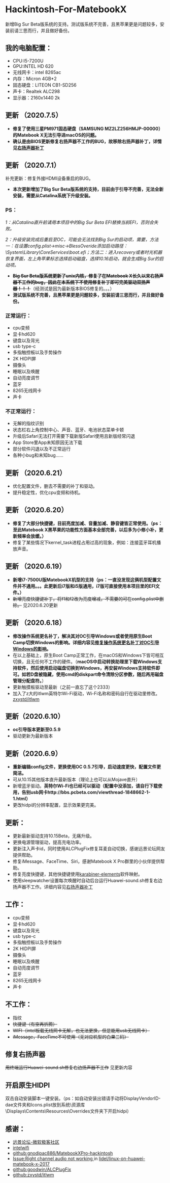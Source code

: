 # Hackintosh-For-MatebookX
新增Big Sur Beta版系统的支持。测试版系统不完善，且黑苹果更是问题较多，安装前请三思而行，并且做好备份。
## 我的电脑配置：
* CPU:I5-7200U
* GPU:INTEL HD 620
* 无线网卡：intel 8265ac
* 内存：Micron 4GB*2
* 固态硬盘：LITEON CB1-SD256
* 声卡：Realtek ALC298
* 显示器：2160x1440 2k

## 更新 （2020.7.5）

* **修复了使用三星PM971固态硬盘（SAMSUNG MZ2LZ256HMJP-00000）的Matebook X无法引导进macOS的问题。**
* **确认是由BIOS更新修复右扬声器不工作的BUG，故移除右扬声器补丁，详情见[右扬声器补丁](https://github.com/LEONLIIIIII/Hackintosh-For-Matebook-X/tree/master/右扬声器补丁)**

## 更新 （2020.7.1）

补充更新：修复外接HDMI设备重启的BUG。

* **本次更新增加了Big Sur Beta版系统的支持，目前由于引导不完善，无法全新安装，需要从Catalina系统下升级安装。**

### PS：

*1：从Catalina直升前请用本项目中的Big Sur Beta EFI替换当前EFI，否则会失败。*

*2：升级安装完成后重启至OC，可能会无法找到Big Sur的启动项，需要，方法一：在设置config.plist->misc->BlessOveride添加启动路径：\System\Library\CoreServices\boot.efi；方法二：进入recovery或者时光机器恢复界面，左上角苹果标志选择启动磁盘，选择10.16启动，就会生成Big Sur的启动项。*

* **~~Big Sur Beta版系统更新了unix内核，修复了在Matebook X长久以来右扬声器不工作的bug，因此在本系统下不使用修复补丁即可完美驱动双扬声器！！！~~**（经测试是因为最新版本BIOS修复的。。。）
* **测试版系统不完善，且黑苹果更是问题较多，安装前请三思而行，并且做好备份。**
### 正常运行：
* cpu变频
* 显卡hd620
* 键盘以及背光
* usb type-c
* 多指触控板以及手势操作
* 2K HIDPI屏
* 摄像头
* 睡眠以及唤醒
* 自动亮度调节
* 蓝牙
* 8265无线网卡
* 声卡
### 不正常运行：
* 无解的指纹识别
* 状态栏右上角控制中心、声音、蓝牙、电池状态菜单卡顿
* 升级后Safari无法打开需要下载新版Safari使用且新版经常闪退
* App Store里App未知原因无法下载
* 部分软件闪退以及不正常运行
* 各种小bug和未知bug......

## 更新 （2020.6.21）
* 优化配置文件，删去不需要的补丁和驱动。
* 提升稳定性，优化cpu变频和待机。
## 更新 （2020.6.20）
* **修复了大部分快捷键，目前亮度加减、音量加减、静音键皆正常使用。（ps：至此Matebook X黑苹果的功能性方面基本全部完善，以后多为小修小补，更新频率会放缓。）**
* 修复了某些情况下kernel_task进程占用过高的现象，例如：连接蓝牙耳机播放声音。
## 更新 （2020.6.19）
* **新增i7-7500U版MatebookX机型的支持（ps：一直没发现这俩机型配置文件并不通用。。。此更新后i7版和i5版通用，i7版可直接使用本项目里的EFI文件。）**
* ~~新增亮度快捷键补丁，将f1和f2改为亮度增减，不需要的可在config.plist中删除。~~ 见2020.6.20更新
## 更新 （2020.6.18）
* **修改操作系统更名补丁，解决其对OC引导Windows或者使用原生Boot Camp切换Windows的影响。详细内容见[修复操作系统更名补丁对OC引导Windows的影响](https://github.com/4323770/Hackintosh-For-Matebook-X/tree/master/修复操作系统更名补丁对OC引导Windows的影响.md)。**
* 在以上基础上，原生Boot Camp正常工作，在macOS和Windows下皆可相互切换，且无任何不工作的硬件。（**macOS中启动转换助理里下载Windows支持软件，然后使用启动磁盘切换到Windows，再安装Windows支持软件即可。如若D盘被隐藏，使用cmd的diskpart命令清除分区参数，随后再用磁盘管理分配盘符。**）
* 更新触摸板驱动至最新（之前一直忘了这个2333）
* 加入了z大的itlwm英特尔Wi-Fi驱动，Wi-Fi名称和密码自行在驱动里修改。[zxystd/itlwm](https://github.com/zxystd/itlwm)
## 更新（2020.6.10）
* **oc引导版本更新至0.5.9**
* 驱动更新为最新版本
## 更新（2020.6.9）
* **重新编辑config文件，更换使用OC 0.5.7引导，启动速度更快，配置文件更简洁。**
* 可从10.15其他版本直升最新版本（理论上也可以从Mojave直升）
* 新增蓝牙驱动。**英特尔Wi-Fi也已经可以驱动（配置中没添加，请自行下载使用，告别usb网卡http://bbs.pcbeta.com/viewthread-1848662-1-1.html）**
* 更改hidpi的分辨率配置，显示效果更完美。
## 更新：
* 更新最新驱动支持10.15Beta，无痛升级。
* 更换电源管理驱动，提高充电功率。
* 更新注入声卡id，同时使用ALCPlugFix修复耳麦自动切换，感谢远景论坛网友提供帮助。
* 修复iMessage、FaceTime、Siri，感谢Matebook X Pro群里的小伙伴提供帮助。
* 修复亮度快捷键，其他快捷键使用[karabiner-elements](https://github.com/tekezo/Karabiner-Elements)软件映射。
* 使用sleepwatcher设置每次唤醒时自动后台运行Huawei-sound.sh修复右边扬声器不工作。详细内容见[右扬声器补丁](https://github.com/4323770/Hackintosh-For-Matebook-X/tree/master/右扬声器补丁)

## 工作：
* cpu变频
* 显卡hd620
* 键盘以及背光
* usb type-c
* 多指触控板以及手势操作
* 2K HIDPI屏
* 摄像头
* 睡眠以及唤醒
* 自动亮度调节
* 蓝牙
* 8265无线网卡
* 声卡
## 不工作：
* 指纹
* ~~快捷键（有空再折腾）~~
* ~~WIFI（intel板载无线网卡无解，也无法更换，但是能用usb无线网卡）~~
* ~~iMessage，FaceTime不可使用（无对应机型的白果三码）~~

## 修复右扬声器
~~用终端运行Huawei-sound.sh修复右边扬声器不工作~~ 见更新内容
## 开启原生HIDPI
双击自动安装脚本一键安装。（ps：如自动安装出错请手动将DisplayVendorID-dae文件夹和Icons.plist放到系统⁩\⁨资源库\Displays⁩\⁨Contents\Resources\⁨Overrides文件夹下开启hidpi）
## 感谢：
* [远景论坛-微软极客社区](http://www.pcbeta.com)
* [intelwifi](http://bbs.pcbeta.com/viewthread-1848662-1-1.html)
* [github:gnodipac886/MatebookXPro-hackintosh](https://github.com/gnodipac886/MatebookXPro-hackintosh)
* [Issue:Right channel audio not working ](https://github.com/lidel/linux-on-huawei-matebook-x-2017/issues/8) in [lidel/linux-on-huawei-matebook-x-2017](https://github.com/lidel/linux-on-huawei-matebook-x-2017)
* [github:goodwin/ALCPlugFix](https://github.com/goodwin/ALCPlugFix)
* [github:zxystd/itlwm](https://github.com/zxystd/itlwm)


